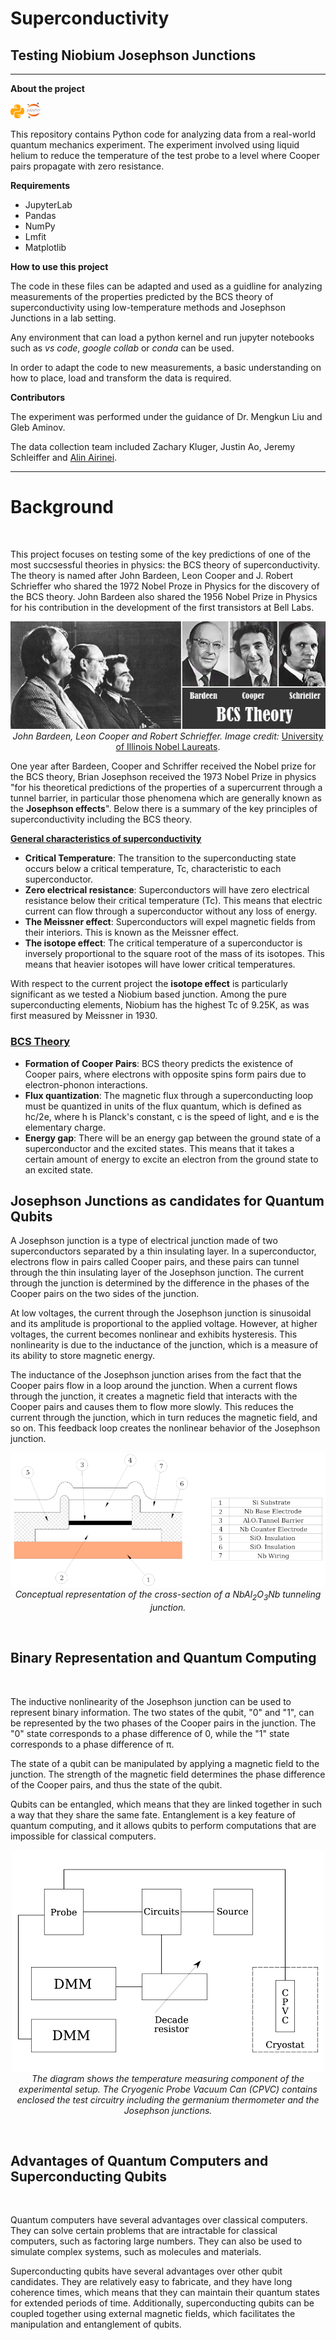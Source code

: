 # Superconductivity

## Testing Niobium Josephson Junctions

---

**About the project**

![](/img/python_icon.png) ![](/img/jupyter_icon.png)

This repository contains Python code for analyzing data from a real-world quantum mechanics experiment. The experiment involved using liquid helium to reduce the temperature of the test probe to a level where Cooper pairs propagate with zero resistance. 

**Requirements**
* JupyterLab
* Pandas
* NumPy
* Lmfit
* Matplotlib

**How to use this project**

The code in these files can be adapted and used as a guidline for analyzing measurements of the properties predicted by the BCS theory of superconductivity using low-temperature methods and Josephson Junctions in a lab setting. 

Any environment that can load a python kernel and run jupyter notebooks such as *vs code*, *google collab* or *conda* can be used.

In order to adapt the code to new measurements, a basic understanding on how to place, load and transform the data is required. 

**Contributors**

The experiment was performed under the guidance of Dr. Mengkun Liu and Gleb Aminov.

The data collection team included Zachary Kluger, Justin Ao, Jeremy Schleiffer and <a href="https://www.linkedin.com/in/alin-airinei/">Alin Airinei</a>. 

---

# Background
<br/>     

This project focuses on testing some of the key predictions of one of the most succsessful  theories in physics: the BCS theory of superconductivity. The theory is named after John Bardeen, Leon Cooper and J. Robert Schrieffer who shared the 1972 Nobel Proze in Physics for the discovery of the BCS theory. John Bardeen also shared the 1956 Nobel Prize in Physics for his contribution in the development of the first transistors at Bell Labs.   

<p align="center" width="100%">
  <img src="/img/BCS.png" alt=""><br/>
  <em>John Bardeen, Leon Cooper and Robert Schrieffer. Image credit:</em> <a href='https://physics.illinois.edu/people/nobel-laureates'>University of Illinois Nobel Laureats</a>.
</p>


One year after Bardeen, Cooper and Schriffer received the Nobel prize for the BCS theory, Brian Josephson received the 1973 Nobel Prize in physics "for his theoretical predictions of the properties of a supercurrent through a tunnel barrier, in particular those phenomena which are generally known as the **Josephson effects**". Below there is a summary of the key principles of superconductivity including the BCS theory. 

**<ins>General characteristics of superconductivity</ins>**
* **Critical Temperature**: The transition to the superconducting state occurs below a critical temperature, Tc, characteristic to each superconductor.
* **Zero electrical resistance**: Superconductors will have zero electrical resistance below their critical temperature (Tc). This means that electric current can flow through a superconductor without any loss of energy.
* **The Meissner effect**: Superconductors will expel magnetic fields from their interiors. This is known as the Meissner effect.
* **The isotope effect**: The critical temperature of a superconductor is inversely proportional to the square root of the mass of its isotopes. This means that heavier isotopes will have lower critical temperatures. 

With respect to the current project the **isotope effect** is particularly significant as we tested a Niobium based junction. Among the pure superconducting elements, Niobium has the highest Tc of 9.25K, as was first measured by Meissner in 1930.

### <ins>BCS Theory</ins>

* **Formation of Cooper Pairs**: BCS theory predicts the existence of Cooper pairs, where electrons with opposite spins form pairs due to electron-phonon interactions.
* **Flux quantization**: The magnetic flux through a superconducting loop must be quantized in units of the flux quantum, which is defined as hc/2e, where h is Planck's constant, c is the speed of light, and e is the elementary charge.
* **Energy gap**: There will be an energy gap between the ground state of a superconductor and the excited states. This means that it takes a certain amount of energy to excite an electron from the ground state to an excited state.


## Josephson Junctions as candidates for Quantum Qubits 

A Josephson junction is a type of electrical junction made of two superconductors separated by a thin insulating layer. In a superconductor, electrons flow in pairs called Cooper pairs, and these pairs can tunnel through the thin insulating layer of the Josephson junction. The current through the junction is determined by the difference in the phases of the Cooper pairs on the two sides of the junction.

At low voltages, the current through the Josephson junction is sinusoidal and its amplitude is proportional to the applied voltage. However, at higher voltages, the current becomes nonlinear and exhibits hysteresis. This nonlinearity is due to the inductance of the junction, which is a measure of its ability to store magnetic energy.

The inductance of the Josephson junction arises from the fact that the Cooper pairs flow in a loop around the junction. When a current flows through the junction, it creates a magnetic field that interacts with the Cooper pairs and causes them to flow more slowly. This reduces the current through the junction, which in turn reduces the magnetic field, and so on. This feedback loop creates the nonlinear behavior of the Josephson junction.  


<p align="center" width="100%">
  <img src="/img/junction.png" alt=""><br/>
  <em>Conceptual representation of the cross-section of a NbAl<sub>2</sub>O<sub>3</sub>Nb tunneling junction.</em> 
</p>
<br/>  

## Binary Representation and Quantum Computing 

<br/>
 
The inductive nonlinearity of the Josephson junction can be used to represent binary information. The two states of the qubit, "0" and "1", can be represented by the two phases of the Cooper pairs in the junction. The "0" state corresponds to a phase difference of 0, while the "1" state corresponds to a phase difference of π.

The state of a qubit can be manipulated by applying a magnetic field to the junction. The strength of the magnetic field determines the phase difference of the Cooper pairs, and thus the state of the qubit.

Qubits can be entangled, which means that they are linked together in such a way that they share the same fate. Entanglement is a key feature of quantum computing, and it allows qubits to perform computations that are impossible for classical computers.


<p align="center" width="100%">
  <img src="/img/temp_circ.png" alt=""><br/>
  <em>The diagram shows the temperature measuring component of the experimental setup. The Cryogenic Probe Vacuum Can (CPVC) contains enclosed the test circuitry including the germanium thermometer and the Josephson junctions. </em> 
</p>
<br/>       

## Advantages of Quantum Computers and Superconducting Qubits

<br/>

Quantum computers have several advantages over classical computers. They can solve certain problems that are intractable for classical computers, such as factoring large numbers. They can also be used to simulate complex systems, such as molecules and materials.

Superconducting qubits have several advantages over other qubit candidates. They are relatively easy to fabricate, and they have long coherence times, which means that they can maintain their quantum states for extended periods of time. Additionally, superconducting qubits can be coupled together using external magnetic fields, which facilitates the manipulation and entanglement of qubits.

<br/><br/><br/>



